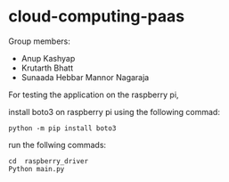 # cloud-computing-paas 

Group members:
- Anup Kashyap
- Krutarth Bhatt
- Sunaada Hebbar Mannor Nagaraja


For testing the application on the raspberry pi,

install boto3 on raspberry pi using the following commad:

    python -m pip install boto3

run the follwing commads:

    cd  raspberry_driver
    Python main.py
